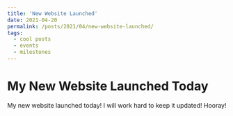 ```yaml
---
title: 'New Website Launched'
date: 2021-04-20
permalink: /posts/2021/04/new-website-launched/
tags:
  - cool posts
  - events
  - milestones
---
```

My New Website Launched Today
=============================

My new website launched today! I will work hard to keep it updated! Hooray!
